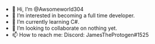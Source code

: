 - 👋 Hi, I’m @Awsomeworld304
- 👀 I’m interested in becoming a full time developer.
- 🌱 I’m currently learning C#.
- 💞️ I’m looking to collaborate on nothing yet.
- 📫 How to reach me: Discord: JamesTheProtogen#1525

<!---
Awsomeworld304/Awsomeworld304 is a ✨ special ✨ repository because its `README.md` (this file) appears on your GitHub profile.
You can click the Preview link to take a look at your changes.
--->
